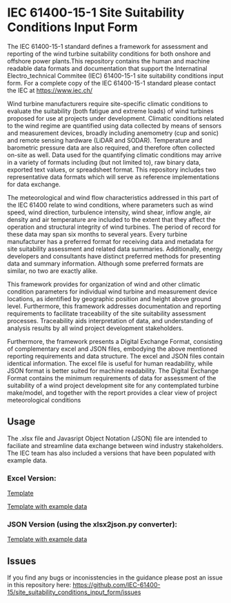 # IEC 61400-15-1 Site Suitability Conditions Input Form
The IEC 61400-15-1 standard defines a framework for assessment and reporting of the wind turbine suitability conditions for both onshore and offshore power plants.This repository contains the human and machine readable data formats and documentation that support the Internatinal Electro_technical Commitee (IEC) 61400-15-1 site suitability conditions input form. For a complete copy of the IEC 61400-15-1 standard please contact the IEC at https://www.iec.ch/


Wind turbine manufacturers require site-specific climatic conditions to evaluate the suitability (both fatigue and extreme loads) of wind turbines proposed for use at projects under development. Climatic conditions related to the wind regime are quantified using data collected by means of sensors and measurement devices, broadly including anemometry (cup and sonic) and remote sensing hardware (LiDAR and SODAR). Temperature and barometric pressure data are also required, and therefore often collected on-site as well. Data used for the quantifying climatic conditions may arrive in a variety of formats including (but not limited to), raw binary data, exported text values, or spreadsheet format. This repository includes two representative data formats which will serve as reference implementations for data exchange.

The meteorological and wind flow characteristics addressed in this part of the IEC 61400 relate to wind conditions, where parameters such as wind speed, wind direction, turbulence intensity, wind shear, inflow angle, air density and air temperature are included to the extent that they affect the operation and structural integrity of wind turbines. The period of record for these data may span six months to several years.
Every turbine manufacturer has a preferred format for receiving data and metadata for site suitability assessment and related data summaries. Additionally, energy developers and consultants have distinct preferred methods for presenting data and summary information. Although some preferred formats are similar, no two are exactly alike.

This framework provides for organization of wind and other climatic condition parameters for individual wind turbine and measurement device locations, as identified by geographic position and height above ground level. Furthermore, this framework addresses documentation and reporting requirements to facilitate traceability of the site suitability assessment processes. Traceability aids interpretation of data, and understanding of analysis results by all wind project development stakeholders.

Furthermore, the framework presents a Digital Exchange Format, consisting of complementary excel and JSON files, embodying the above mentioned reporting requirements and data structure. The excel and JSON files contain identical information. The excel file is useful for human readability, while JSON format is better suited for machine readability. The Digital Exchange Format contains the minimum requirements of data for assessment of the suitability of a wind project development site for any contemplated turbine make/model, and together with the report provides a clear view of project meteorological conditions

## Usage
The .xlsx file and Javasript Object Notation (JSON) file are intended to faciliate and streamline data exchange between wind industry stakeholders.  The IEC team has also included a versions that have been populated with example data.

### Excel Version:
[Template](site_suitability_input_conditions_form_v16_20240305.xlsx)

[Template with example data](site_suitability_input_conditions_form_v16_20240305_with_example_data.xlsx)

### JSON Version (using the xlsx2json.py converter):
[Template with example data](site_suitability_input_conditions_form_v16_20240305_with_example_data.json)

## Issues
If you find any bugs or inconisstencies in the guidance please post an issue in this repository here: https://github.com/IEC-61400-15/site_suitability_conditions_input_form/issues
